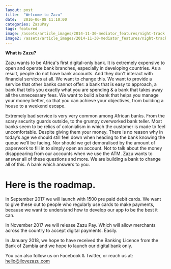 ```yaml
---
layout: post
title:  "Welcome to Zazu"
date:   2016-06-08 11:10:00
categories: ZazuPay
tags: featured
image: /assets/article_images/2014-11-30-mediator_features/night-track.JPG
image2: /assets/article_images/2014-11-30-mediator_features/night-track-mobile.JPG
---
```


**What is Zazu?**

Zazu wants to be Africa's first digital-only bank. It is extremely expensive to open and operate bank branches, especially in developing countries. As a result, people do not have bank accounts. And they don't interact with financial services at all. We want to change this. We want to provide a service that other banks cannot offer: a bank that is easy to approach, a bank that tells you exactly what you are spending & a bank that takes away all the unnecessary fees. We want to build a bank that helps you manage your money better, so that you can achieve your objectives, from building a house to a weekend escape. 

Extremely bad service is very very common among African banks. From the scary security guards outside, to the grumpy overworked bank teller. Most banks seem to be relics of colonialism in which the customer is made to feel uncomfortable. Despite giving them your money. There is no reason why in today’s age we should still feel down when heading to the bank knowing the queue we’ll be facing. Nor should we get demoralised by the amount of paperwork to fill in to simply open an account. Not to talk about the money disappearing from our accounts when we use the ATM. Zazu wants to answer all of these questions and more.  We are building a bank to change all of this. A bank which answers to you. 

# Here is the roadmap. 

In September 2017 we will launch with 1500 pre paid debit cards. We want to give these out to people who regularly use cards to make payments, because we want to understand how to develop our app to be the best it can. 

In November 2017 we will release Zazu Pay. Which will allow merchants across the country to accept digital payments. Easily. 

In January 2018, we hope to have received the Banking Licence from the Bank of Zambia and we hope to launch our digital bank only. 

You can also follow us on Facebook & Twitter, or reach us at: hello@ilovezazu.com
 
